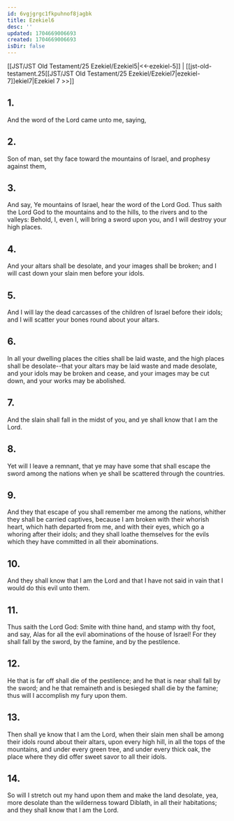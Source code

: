 ```yaml
---
id: 6vgjgrgc1fkpuhnof8jagbk
title: Ezekiel6
desc: ''
updated: 1704669006693
created: 1704669006693
isDir: false
---
```

[[JST/JST Old Testament/25 Ezekiel/Ezekiel5|<<-ezekiel-5]] | [[jst-old-testament.25[[JST/JST Old Testament/25 Ezekiel/Ezekiel7|ezekiel-7]]ekiel7|Ezekiel 7 >>]]
## 1.
And the word of the Lord came unto me, saying,
## 2.
Son of man, set thy face toward the mountains of Israel, and prophesy against them,
## 3.
And say, Ye mountains of Israel, hear the word of the Lord God. Thus saith the Lord God to the mountains and to the hills, to the rivers and to the valleys: Behold, I, even I, will bring a sword upon you, and I will destroy your high places.
## 4.
And your altars shall be desolate, and your images shall be broken; and I will cast down your slain men before your idols.
## 5.
And I will lay the dead carcasses of the children of Israel before their idols; and I will scatter your bones round about your altars.
## 6.
In all your dwelling places the cities shall be laid waste, and the high places shall be desolate\--that your altars may be laid waste and made desolate, and your idols may be broken and cease, and your images may be cut down, and your works may be abolished.
## 7.
And the slain shall fall in the midst of you, and ye shall know that I am the Lord.
## 8.
Yet will I leave a remnant, that ye may have some that shall escape the sword among the nations when ye shall be scattered through the countries.
## 9.
And they that escape of you shall remember me among the nations, whither they shall be carried captives, because I am broken with their whorish heart, which hath departed from me, and with their eyes, which go a whoring after their idols; and they shall loathe themselves for the evils which they have committed in all their abominations.
## 10.
And they shall know that I am the Lord and that I have not said in vain that I would do this evil unto them.
## 11.
Thus saith the Lord God: Smite with thine hand, and stamp with thy foot, and say, Alas for all the evil abominations of the house of Israel! For they shall fall by the sword, by the famine, and by the pestilence.
## 12.
He that is far off shall die of the pestilence; and he that is near shall fall by the sword; and he that remaineth and is besieged shall die by the famine; thus will I accomplish my fury upon them.
## 13.
Then shall ye know that I am the Lord, when their slain men shall be among their idols round about their altars, upon every high hill, in all the tops of the mountains, and under every green tree, and under every thick oak, the place where they did offer sweet savor to all their idols.
## 14.
So will I stretch out my hand upon them and make the land desolate, yea, more desolate than the wilderness toward Diblath, in all their habitations; and they shall know that I am the Lord.


